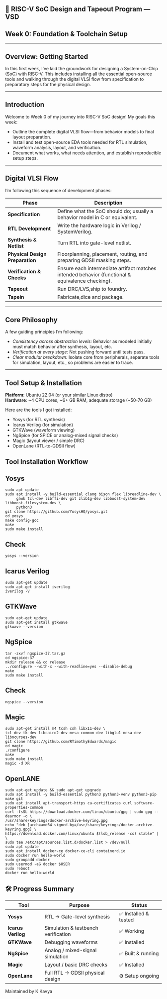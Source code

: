 ## 🚀 RISC-V SoC Design and Tapeout Program — VSD
## Week 0: Foundation & Toolchain Setup
---
## Overview: Getting Started

In this first week, I’ve laid the groundwork for designing a System-on-Chip (SoC) with RISC-V. This includes installing all the essential open-source tools and walking through the digital VLSI flow from specification to preparatory steps for the physical design.

---

## Introduction

Welcome to Week 0 of my journey into RISC-V SoC design! My goals this week:

- Outline the complete digital VLSI flow—from behavior models to final layout preparation.  
- Install and test open-source EDA tools needed for RTL simulation, waveform analysis, layout, and verification.  
- Document what works, what needs attention, and establish reproducible setup steps.

---

## Digital VLSI Flow 

I’m following this sequence of development phases:

| Phase | Description |
|---|---|
| **Specification** | Define what the SoC should do; usually a behavior model in C or equivalent. |
| **RTL Development** | Write the hardware logic in Verilog / SystemVerilog. |
| **Synthesis & Netlist** | Turn RTL into gate-level netlist. |
| **Physical Design Preparation** | Floorplanning, placement, routing, and preparing GDSII masking steps. |
| **Verification & Checks** | Ensure each intermediate artifact matches intended behavior (functional & equivalence checking). |
| **Tapeout** | Run DRC/LVS,ship to foundry. |
| **Tapein** | Fabricate,dice and package. |
---

## Core Philosophy

A few guiding principles I’m following:

- *Consistency across abstraction levels:* Behavior as modeled initially must match behavior after synthesis, layout, etc.  
- *Verification at every stage:* Not pushing forward until tests pass.  
- *Clear modular breakdown:* Isolate core from peripherals, separate tools for simulation, layout, etc., so problems are easier to trace.

---

## Tool Setup & Installation

**Platform**: Ubuntu 22.04 (or your similar Linux distro)  
**Hardware**: ~4 CPU cores, ~6+ GB RAM, adequate storage (~50-70 GB)  

Here are the tools I got installed:

- Yosys (for RTL synthesis)  
- Icarus Verilog (for simulation)  
- GTKWave (waveform viewing)  
- NgSpice (for SPICE or analog-mixed signal checks)  
- Magic (layout viewer / simple DRC)  
- OpenLane (RTL-to-GDSII flow)  

## Tool Installation Workflow

## Yosys
```
sudo apt update
sudo apt install -y build-essential clang bison flex libreadline-dev \
     gawk tcl-dev libffi-dev git zlib1g-dev libboost-system-dev libboost-filesystem-dev \
     python3
git clone https://github.com/YosysHQ/yosys.git
cd yosys
make config-gcc
make
sudo make install
```
## Check
```
yosys --version
```
## Icarus Verilog
```
sudo apt-get update
sudo apt-get install iverilog
iverilog -V
```
## GTKWave
```
sudo apt-get update
sudo apt-get install gtkwave
gtkwave --version
```
## NgSpice
```
tar -zxvf ngspice-37.tar.gz
cd ngspice-37
mkdir release && cd release
../configure --with-x --with-readline=yes --disable-debug
make
sudo make install
```
## Check
```
ngspice --version
```
## Magic
```
sudo apt-get install m4 tcsh csh libx11-dev \
tcl-dev tk-dev libcairo2-dev mesa-common-dev libglu1-mesa-dev libncurses-dev
git clone https://github.com/RTimothyEdwards/magic
cd magic
./configure
make
sudo make install
magic -d XR
```
## OpenLANE
```
sudo apt-get update && sudo apt-get upgrade
sudo apt install -y build-essential python3 python3-venv python3-pip make git
sudo apt install apt-transport-https ca-certificates curl software-properties-common
curl -fsSL https://download.docker.com/linux/ubuntu/gpg | sudo gpg --dearmor -o \
/usr/share/keyrings/docker-archive-keyring.gpg
echo "deb [arch=amd64 signed-by=/usr/share/keyrings/docker-archive-keyring.gpg] \
https://download.docker.com/linux/ubuntu $(lsb_release -cs) stable" | \
sudo tee /etc/apt/sources.list.d/docker.list > /dev/null
sudo apt update
sudo apt install docker-ce docker-ce-cli containerd.io
sudo docker run hello-world
sudo groupadd docker
sudo usermod -aG docker $USER
sudo reboot
docker run hello-world
```

## 🛠️ Progress Summary

| Tool           | Purpose                           | Status               |
|----------------|-----------------------------------|----------------------|
| **Yosys**      | RTL → Gate-level synthesis        | ✅ Installed & tested |
| **Icarus Verilog** | Simulation & testbench verification | ✅ Working           |
| **GTKWave**    | Debugging waveforms               | ✅ Installed          |
| **NgSpice**    | Analog / mixed-signal simulation  | ✅ Built & running    |
| **Magic**      | Layout / basic DRC checks         | ✅ Installed          |
| **OpenLane**   | Full RTL → GDSII physical design  | ⚙️ Setup ongoing      |


Maintained by K Kavya
